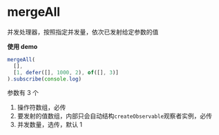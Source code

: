 # mergeAll

并发处理器，按照指定并发量，依次已发射给定参数的值



**使用 demo**

```js
mergeAll(
  [], 
  [1, defer([], 1000, 2), of([], 3)]
).subscribe(console.log)
```

参数有 3 个

1. 操作符数组，必传
2. 要发射的值数组，内部只会自动结构`createObservable`观察者实例，必传
3. 并发数量，选传，默认 1